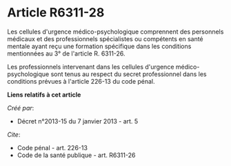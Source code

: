 # Article R6311-28

Les cellules d'urgence médico-psychologique comprennent des personnels médicaux et des professionnels spécialistes ou
compétents en santé mentale ayant reçu une formation spécifique dans les conditions mentionnées au 3° de l'article R.
6311-26.

Les professionnels intervenant dans les cellules d'urgence médico-psychologique sont tenus au respect du secret professionnel
dans les conditions prévues à l'article 226-13 du code pénal.

**Liens relatifs à cet article**

_Créé par_:

  - Décret n°2013-15 du 7 janvier 2013 - art. 5

_Cite_:

  - Code pénal - art. 226-13
  - Code de la santé publique - art. R6311-26
